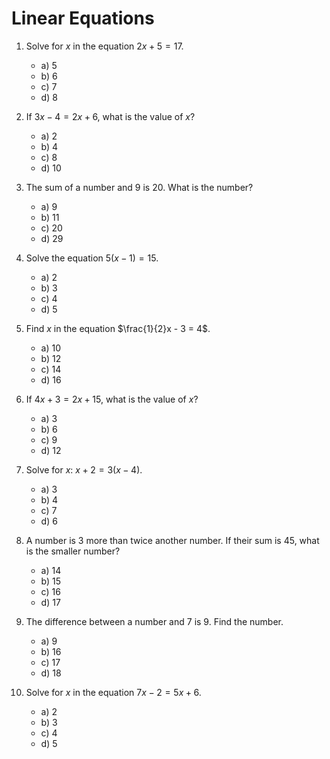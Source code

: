 # Linear Equations

1. Solve for $x$ in the equation $2x + 5 = 17$.
    - a) $5$
    - b) $6$
    - c) $7$
    - d) $8$

2. If $3x - 4 = 2x + 6$, what is the value of $x$?
    - a) $2$
    - b) $4$
    - c) $8$
    - d) $10$

3. The sum of a number and 9 is 20. What is the number?
    - a) $9$
    - b) $11$
    - c) $20$
    - d) $29$

4. Solve the equation $5(x - 1) = 15$.
    - a) $2$
    - b) $3$
    - c) $4$
    - d) $5$

5. Find $x$ in the equation $\frac{1}{2}x - 3 = 4$.
    - a) $10$
    - b) $12$
    - c) $14$
    - d) $16$

6. If $4x + 3 = 2x + 15$, what is the value of $x$?
    - a) $3$
    - b) $6$
    - c) $9$
    - d) $12$

7. Solve for $x$: $x + 2 = 3(x - 4)$.
    - a) $3$
    - b) $4$
    - c) $7$
    - d) $6$

8. A number is 3 more than twice another number. If their sum is 45, what is the smaller number?
    - a) $14$
    - b) $15$
    - c) $16$
    - d) $17$

9. The difference between a number and 7 is 9. Find the number.
    - a) $9$
    - b) $16$
    - c) $17$
    - d) $18$

10. Solve for $x$ in the equation $7x - 2 = 5x + 6$.
    - a) $2$
    - b) $3$
    - c) $4$
    - d) $5$